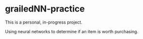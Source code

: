 # grailedNN-practice

This is a personal, in-progress project.

Using neural networks to determine if an item is worth purchasing. 

